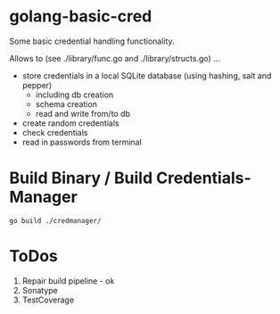 # golang-basic-cred

Some basic credential handling functionality. 

Allows to (see ./library/func.go and ./library/structs.go) ...

- store credentials in a local SQLite database (using hashing, salt and pepper)
  - including db creation
  - schema creation
  - read and write from/to db   
- create random credentials
- check credentials 
- read in passwords from terminal


# Build Binary / Build Credentials-Manager

```
go build ./credmanager/
```


# ToDos

1) Repair build pipeline - ok
2) Sonatype
3) TestCoverage